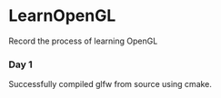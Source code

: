# LearnOpenGL
Record the process of learning OpenGL


### Day 1
Successfully compiled glfw from source using cmake.
